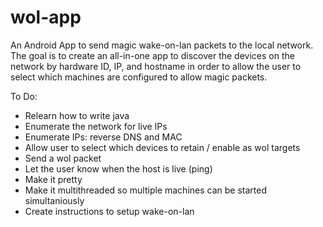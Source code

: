 # wol-app
An Android App to send magic wake-on-lan packets to the local network. The goal is to create an all-in-one app to discover the devices on the network by hardware ID, IP, and hostname in order to allow the user to select which machines are configured to allow magic packets.

To Do:
- Relearn how to write java
- Enumerate the network for live IPs
- Enumerate IPs: reverse DNS and MAC
- Allow user to select which devices to retain / enable as wol targets
- Send a wol packet
- Let the user know when the host is live (ping)
- Make it pretty
- Make it multithreaded so multiple machines can be started simultaniously
- Create instructions to setup wake-on-lan
